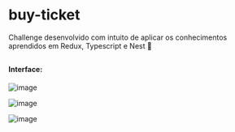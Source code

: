 # buy-ticket
Challenge desenvolvido com intuito de aplicar os conhecimentos aprendidos em Redux, Typescript e Nest 🧡

##

#### Interface:

![image](https://user-images.githubusercontent.com/66935004/166264678-d563cbaf-ffc7-4178-bd62-3424c86761ae.png)

![image](https://user-images.githubusercontent.com/66935004/166264706-d231897e-09b0-425e-b9b9-4a4c997accdf.png)

![image](https://user-images.githubusercontent.com/66935004/166300717-5d72ce8f-ab5b-4716-bf74-87c8fb7635bd.png)
